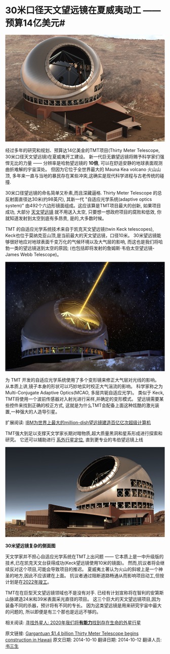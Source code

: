 # 30米口径天文望远镜在夏威夷动工 —— 预算14亿美元#

![封面图](01_thirty-meter-telescope-top-view.jpg)

经过多年的研究和规划、预算达14亿美金的TMT项目(Thirty Meter Telescope, 30米口径天文望远镜)在夏威夷开工建设。 新一代巨无霸望远镜将赐予科学家们强悍无比的力量 —— 分辨率是哈勃望远镜的 **10倍**, 可以在舒适安静的地球表面观测曲折难解的宇宙深处。 但因为它位于全世界最大的 Mauna Kea volcano 火山山顶, 多年来一直与当地的暴民存在某些冲突,这确实是现代科学进程与古老传统的碰撞.

30米口径望远镜的命名简单又朴素,而且深藏逼格. Thirty Meter Telescope 的总反射面直径达30米(约98英尺), 其新一代 "自适应光学系统(adaptive optics system)" 由492个六边形镜面组成。这应该算是TMT项目最大的创新, 如果项目成功, 大部分 [天文望远镜](http://www.extremetech.com/tag/telescopes) 就不用送入太空, 只要想一想政府项目的腐败和低效, 你就知道发射到太空到底有多昂贵, 是的,大多数时候。


TMT 的自适应光学系统技术来自于凯克天文望远镜(twin Keck telescopes), Keck也位于莫纳克亚山顶,是当前最大的天文望远镜，口径10米。 30米望远镜能够很好地应对地球表面千变万化的气候环境以及大气层的影响, 而这也是我们将哈勃一类的望远镜送到太空的原因; (也包括即将发射的詹姆斯·韦伯太空望远镜-James Webb Telescope)。

![30米口径望远镜上的激光](02_tmt-laser-guide-star.jpg)

为 TMT 开发的自适应光学系统使用了多个变形镜来修正大气层对光线的影响。 从本质上讲,镜子本身的形状可以巧妙地实时校正大气湍流的影响。 科学家称之为 Multi-Conjugate Adaptive Optics(MCAO, 多层共轭自适应光学)。 类似于 Keck, TMT将使用一个波前传感器对入射光进行采样,并确定的变形模式。 望远镜需要某些控件来找到正确的校正方式, 这就是为什么TMT会配备上面这种炫酷的激光装置,一种强大的人造导引星。

扩展阅读: [IBM为世界上最大的million-dish望远镜建造百亿亿次超级计算机](http://www.extremetech.com/extreme/124561-ibm-to-build-exascale-supercomputer-for-the-worlds-largest-million-antennae-telescope)

TMT强大到足以支撑天文学家长期对暗物质,超大质量黑洞和星系形成进行探索和研究。 它还可以辅助进行 [系外行星定位](http://www.extremetech.com/extreme/170628-alien-spotting-by-2020-well-finally-have-the-ability-to-locate-habitable-alien-planets), 直到更专业的韦伯望远镜上线

![30米望远镜复杂的侧面图](03_thirty-meter-telescope-tmt-side-view-complex.jpg)

**30米望远镜复杂的侧面图**

天文学家并不担心自适应光学系统在TMT上出问题 —— 它本质上是一中升级版的技术,已在凯克天文台获得成功(Keck望远镜使用10米的镜面)。 然而,抗议者将会继续反对这个项目,可能会导致项目的推迟。 夏威夷土著认为火山的斜坡上是一个神圣的地方,因此不应该建在上面。 抗议者通过阻断道路畅通从而影响项目动工,但按计划是在[2022年竣工](http://www.tmt.org/)。

TMT在在巨型天文望远镜领域也不是没有对手. 已经有计划宣称将在智利的安第斯山脉建造24米和39米表面采光直径的项目。 这三个巨大的天文望远镜项目,因为装备不同的杀器，预计将有不同的专长。 因为这类望远镜是用来研究宇宙中最大的问题的, 所以即便是有三个那也是远远不够的。

相关阅读: [寻找外星人: 2020年我们将**有能力**找到存在生命的外星行星](http://www.extremetech.com/extreme/170628-alien-spotting-by-2020-well-finally-have-the-ability-to-locate-habitable-alien-planets)

原文链接: [Gargantuan $1.4 billion Thirty Meter Telescope begins construction in Hawaii](http://www.extremetech.com/extreme/191807-gargantuan-1-4-billion-thirty-meter-telescope-begins-construction-in-hawaii)
原文日期: 2014-10-10
翻译日期: 2014-10-12
翻译人员: [书三生](http://t.qq.com/renfufei)
